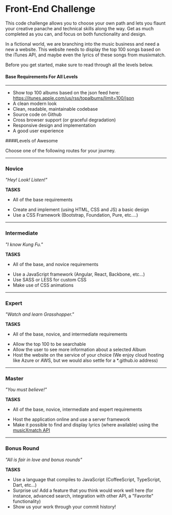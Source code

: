 Front-End Challenge
====================

This code challenge allows you to choose your own path and lets you flaunt your creative panache and technical skills along the way. Get as much completed as you can, and focus on both functionality and design.

In a fictional world, we are branching into the music business and need a new a website. This website needs to display the top 100 songs based on the iTunes API, and maybe even the lyrics of these songs from musixmatch.

Before you get started, make sure to read through all the levels below.

#### Base Requirements For All Levels
-------
- Show top 100 albums based on the json feed here:  https://itunes.apple.com/us/rss/topalbums/limit=100/json
- A clean modern look
- Clean, readable, maintainable codebase
- Source code on Github
- Cross browser support (or graceful degradation) 
- Responsive design and implementation
- A good user experience


####Levels of Awesome

Choose one of the following routes for your journey. 

-------
### Novice

*"Hey! Look! Listen!"*

**TASKS**
* All of the base requirements
+ Create and implement (using HTML, CSS and JS) a basic design 
+ Use a CSS Framework (Bootstrap, Foundation, Pure, etc.…)


-------
### Intermediate

*"I know Kung Fu."*

**TASKS**
* All of the base, and novice requirements
+ Use a JavaScript framework (Angular, React, Backbone, etc...)
+ Use SASS or LESS for custom CSS
+ Make use of CSS animations


-------
### Expert

*"Watch and learn Grasshopper."*

**TASKS**
* All of the base, novice, and intermediate requirements
+ Allow the top 100 to be searchable 
+ Allow the user to see more information about a selected Album
+ Host the website on the service of your choice (We enjoy cloud hosting like Azure or AWS, but we would also settle for a *.github.io address)


-------
### Master

*"You must believe!"*

**TASKS**
* All of the base, novice, intermediate and expert requirements
+ Host the application online and use a server framework
+ Make it possible to find and display lyrics (where available) using the [musicXmatch API](https://rapidapi.com/musixmatch.com/api/musixmatch)

-------
### Bonus Round

*"All is fair in love and bonus rounds"*

**TASKS**
+ Use a language that compiles to JavaScript (CoffeeScript, TypeScript, Dart, etc...)
+ Surprise us! Add a feature that you think would work well here (for instance, advanced search, integration with other API, a "Favorite" functionality)
+ Show us your work through your commit history!
